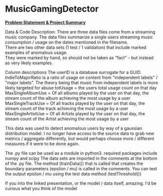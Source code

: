 # MusicGamingDetector

[**Problem Statement & Project Summary**](https://docs.google.com/presentation/d/15OxRR7H1gkSy3UKbzwC-6b90n9tONWeCWuAs_4Wf42I/edit#slide=id.g99f8faf5dc_0_93)

Data & Code Description:
There are three data files come from a streaming music company.  The data files summarize a single users streaming music consumption / usage on the dates mentioned in the filename.  
There are two other data sets (1 test / 1 validation) that include marked examples of anomalous usage.  
They were marked by hand, so should not be taken as "fact" - but instead as very likely examples.

Column descriptions
The userID is a database surrogate for a GUID.
IndieToMajorRatio is a ratio of usage on content from "independent labels" / "major labels".  The theory being that music from independent labels
is more likely targeted for abuse
totUsage = the users total usage count on that day 
MaxSingleAlbumUse = Of all albums played by the user on that day, the stream count of the album achieving the most usage by a user
MaxSingleTrackUse = Of all tracks played by the user on that day, the stream count of the track achieving the most usage by a user
MaxSingleArtistUse = Of all Artists played by the user on that day, the stream count of the Artist achieving the most usage by a user

This data was used to detect anomalous users by way of a gaussian distribution model.  I no longer have access to the source data to 
grab new metrics / aggregate differently, but would perhaps choose more / different measures if it were to be done again.

The .py file can be used as a module in python3.
required packages include numpy and scipy
The data sets are imported in the comments at the bottom of the .py file.
The method (trainData()) that is called that creates the boundary parameters (epsilon / mu)  is called in the comments.
You can test the output epsilon / mu using the test data method (testThreshold())

If you into the linked presentation, or the model / data itself, amazing.  I'd be curious what you think of the model

